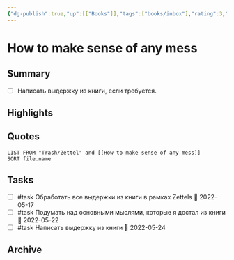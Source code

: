 ```yaml
---
{"dg-publish":true,"up":[["Books"]],"tags":["books/inbox"],"rating":3,"date":"2022-04-16T18:53:11+03:00","modified_at":"2022-05-18T19:33:43+03:00","permalink":"/refs/how-to-make-sense-of-any-mess/","dgHomeLink":false,"dgPassFrontmatter":true}
---
```


# How to make sense of any mess




## Summary

- [ ] Написать выдержку из книги, если требуется.

## Highlights



## Quotes

```dataview
LIST FROM "Trash/Zettel" and [[How to make sense of any mess]]
SORT file.name
```

## Tasks

- [ ] #task Обработать все выдержки из книги в рамках Zettels 📅 2022-05-17
- [ ] #task Подумать над основными мыслями, которые я достал из книги 📅 2022-05-22
- [ ] #task Написать выдержку из книги 📅 2022-05-24

## Archive
